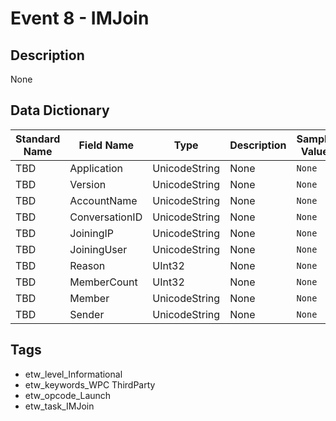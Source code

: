 # Event 8 - IMJoin

## Description
None

## Data Dictionary
|Standard Name|Field Name|Type|Description|Sample Value|
|---|---|---|---|---|
|TBD|Application|UnicodeString|None|`None`|
|TBD|Version|UnicodeString|None|`None`|
|TBD|AccountName|UnicodeString|None|`None`|
|TBD|ConversationID|UnicodeString|None|`None`|
|TBD|JoiningIP|UnicodeString|None|`None`|
|TBD|JoiningUser|UnicodeString|None|`None`|
|TBD|Reason|UInt32|None|`None`|
|TBD|MemberCount|UInt32|None|`None`|
|TBD|Member|UnicodeString|None|`None`|
|TBD|Sender|UnicodeString|None|`None`|

## Tags
* etw_level_Informational
* etw_keywords_WPC ThirdParty
* etw_opcode_Launch
* etw_task_IMJoin